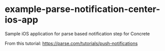 example-parse-notification-center-ios-app
=========================================

Sample iOS application for parse based notification step for Concrete

From this tutorial: https://parse.com/tutorials/push-notifications